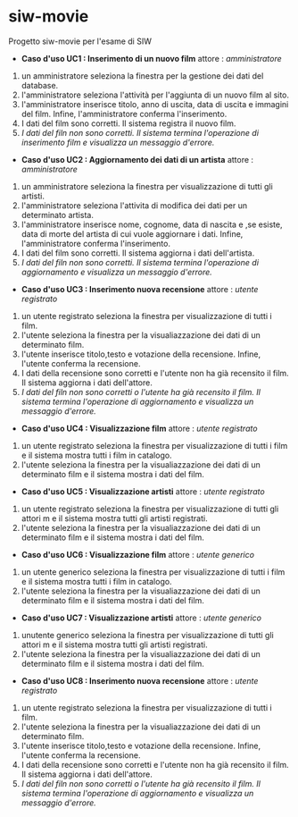 # siw-movie
Progetto siw-movie per l'esame di SIW

* **Caso d'uso UC1 : Inserimento di un nuovo film**  attore : _amministratore_
1. un amministratore seleziona la finestra per la gestione dei dati del database.
2. l'amministratore seleziona l'attività per l'aggiunta di un nuovo film al sito.
3. l'amministratore inserisce titolo, anno di uscita, data di uscita e immagini del film. Infine, l'amministratore conferma l'inserimento.
4. I dati del film sono corretti. Il sistema registra il nuovo film.
5. _I dati del filn non sono corretti. Il sistema termina l'operazione di inserimento film e visualizza un messaggio d'errore._

* **Caso d'uso UC2 : Aggiornamento dei dati di un artista**  attore : _amministratore_
1. un amministratore seleziona la finestra per visualizzazione di tutti gli artisti.
2. l'amministratore seleziona l'attivita di modifica dei dati per un determinato artista.
4. l'amministratore inserisce nome, cognome, data di nascita e ,se esiste, data di morte del artista di cui vuole aggiornare i dati. Infine, l'amministratore conferma l'inserimento.
5. I dati del film sono corretti. Il sistema aggiorna i dati dell'artista.
6. _I dati del filn non sono corretti. Il sistema termina l'operazione di aggiornamento e visualizza un messaggio d'errore._

* **Caso d'uso UC3 : Inserimento nuova recensione**  attore : _utente registrato_
1. un utente registrato seleziona la finestra per visualizzazione di tutti i film.
2. l'utente seleziona la finestra per la visualiazzazione dei dati di un determinato film.
3. l'utente inserisce titolo,testo e votazione della recensione. Infine, l'utente conferma la recensione.
4. I dati della recensione sono corretti e l'utente non ha già recensito il film. Il sistema aggiorna i dati dell'attore.
5. _I dati del filn non sono corretti o l'utente ha già recensito il film. Il sistema termina l'operazione di aggiornamento e visualizza un messaggio d'errore._

* **Caso d'uso UC4 : Visualizzazione film**  attore : _utente registrato_
1. un utente registrato seleziona la finestra per visualizzazione di tutti i film e il sistema mostra tutti i film in catalogo.
2. l'utente seleziona la finestra per la visualiazzazione dei dati di un determinato film e il sistema mostra i dati del film.

* **Caso d'uso UC5 : Visualizzazione artisti**  attore : _utente registrato_
1. un utente registrato seleziona la finestra per visualizzazione di tutti gli attori m e il sistema mostra tutti gli artisti registrati.
2. l'utente seleziona la finestra per la visualiazzazione dei dati di un determinato film e il sistema mostra i dati del film.
   
* **Caso d'uso UC6 : Visualizzazione film**  attore : _utente generico_
1. un utente generico seleziona la finestra per visualizzazione di tutti i film e il sistema mostra tutti i film in catalogo.
2. l'utente seleziona la finestra per la visualiazzazione dei dati di un determinato film e il sistema mostra i dati del film.

* **Caso d'uso UC7 : Visualizzazione artisti**  attore : _utente generico_
1. unutente generico seleziona la finestra per visualizzazione di tutti gli attori m e il sistema mostra tutti gli artisti registrati.
2. l'utente seleziona la finestra per la visualiazzazione dei dati di un determinato film e il sistema mostra i dati del film.

* **Caso d'uso UC8 : Inserimento nuova recensione**  attore : _utente registrato_
1. un utente registrato seleziona la finestra per visualizzazione di tutti i film.
2. l'utente seleziona la finestra per la visualiazzazione dei dati di un determinato film.
3. l'utente inserisce titolo,testo e votazione della recensione. Infine, l'utente conferma la recensione.
4. I dati della recensione sono corretti e l'utente non ha già recensito il film. Il sistema aggiorna i dati dell'attore.
5. _I dati del filn non sono corretti o l'utente ha già recensito il film. Il sistema termina l'operazione di aggiornamento e visualizza un messaggio d'errore._
